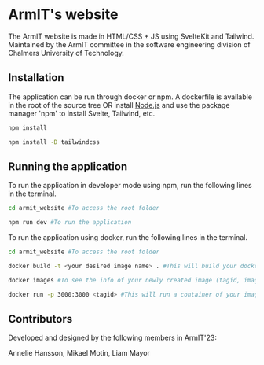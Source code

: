 # ArmIT's website

The ArmIT website is made in HTML/CSS + JS using SvelteKit and Tailwind. Maintained by the ArmIT committee in the software engineering division of Chalmers University of Technology.

## Installation
The application can be run through docker or npm. A dockerfile is available in the root of the source tree OR install [Node.js](https://nodejs.org/en/download) and use the package manager 'npm' to install Svelte, Tailwind, etc.


```bash
npm install
```
```bash
npm install -D tailwindcss
```

## Running the application

To run the application in developer mode using npm, run the following lines in the terminal.

```bash
cd armit_website #To access the root folder
```
```bash
npm run dev #To run the application
```

To run the application using docker, run the following lines in the terminal.
```bash
cd armit_website #To access the root folder
```
```bash
docker build -t <your desired image name> . #This will build your docker image. Include the dot.
```
```bash
docker images #To see the info of your newly created image (tagid, image name, etc)
```
```bash
docker run -p 3000:3000 <tagid> #This will run a container of your image and the application. Enter localhost in browser.
```


## Contributors

Developed and designed by the following members in ArmIT'23:

Annelie Hansson, Mikael Motin, Liam Mayor
